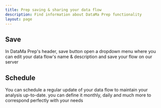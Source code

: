 ```yaml
---
title: Prep saving & sharing your data flow
description: Find information about DataMa Prep functionality
layout: page
---
```


## Save

In DataMa Prep's header, save button open a dropdown menu where you can edit your data flow's name & description and save your flow on our server 


## Schedule

You can schedule a regular update of your data flow to maintain your analysis up-to-date. you can define it monthly, daily and much more to correspond perfectly with your needs

